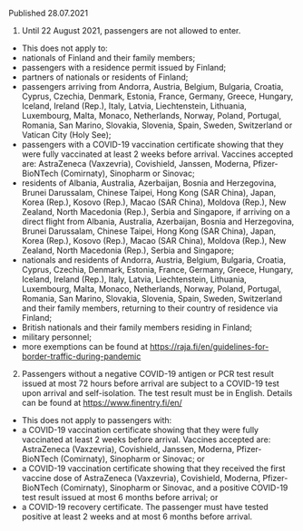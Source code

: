 Published 28.07.2021
1. Until 22 August 2021, passengers are not allowed to enter.
- This does not apply to:
- nationals of Finland and their family members;
- passengers with a residence permit issued by Finland;
- partners of nationals or residents of Finland;
- passengers arriving from Andorra, Austria, Belgium, Bulgaria, Croatia, Cyprus, Czechia, Denmark, Estonia, France, Germany, Greece, Hungary, Iceland, Ireland (Rep.), Italy, Latvia, Liechtenstein, Lithuania, Luxembourg, Malta, Monaco, Netherlands, Norway, Poland, Portugal, Romania, San Marino, Slovakia, Slovenia, Spain, Sweden, Switzerland or Vatican City (Holy See);
- passengers with a COVID-19 vaccination certificate showing that they were fully vaccinated at least 2 weeks before arrival. Vaccines accepted are: AstraZeneca (Vaxzevria), Covishield, Janssen, Moderna, Pfizer-BioNTech (Comirnaty), Sinopharm or Sinovac;
- residents of Albania, Australia, Azerbaijan, Bosnia and Herzegovina, Brunei Darussalam, Chinese Taipei, Hong Kong (SAR China), Japan, Korea (Rep.), Kosovo (Rep.), Macao (SAR China), Moldova (Rep.), New Zealand, North Macedonia (Rep.), Serbia and Singapore, if arriving on a direct flight from Albania, Australia, Azerbaijan, Bosnia and Herzegovina, Brunei Darussalam, Chinese Taipei, Hong Kong (SAR China), Japan, Korea (Rep.), Kosovo (Rep.), Macao (SAR China), Moldova (Rep.), New Zealand, North Macedonia (Rep.), Serbia and Singapore;
- nationals and residents of Andorra, Austria, Belgium, Bulgaria, Croatia, Cyprus, Czechia, Denmark, Estonia, France, Germany, Greece, Hungary, Iceland, Ireland (Rep.), Italy, Latvia, Liechtenstein, Lithuania, Luxembourg, Malta, Monaco, Netherlands, Norway, Poland, Portugal, Romania, San Marino, Slovakia, Slovenia, Spain, Sweden, Switzerland and their family members, returning to their country of residence via Finland;
- British nationals and their family members residing in Finland;
- military personnel;
- more exemptions can be found at <a href="https://raja.fi/en/guidelines-for-border-traffic-during-pandemic">https://raja.fi/en/guidelines-for-border-traffic-during-pandemic</a> 
2. Passengers without a negative COVID-19 antigen or PCR test result issued at most 72 hours before arrival are subject to a COVID-19 test upon arrival and self-isolation. The test result must be in English. Details can be found at <a href="https://www.finentry.fi/en/">https://www.finentry.fi/en/</a> 
- This does not apply to passengers with:
- a COVID-19 vaccination certificate showing that they were fully vaccinated at least 2 weeks before arrival. Vaccines accepted are: AstraZeneca (Vaxzevria), Covishield, Janssen, Moderna, Pfizer-BioNTech (Comirnaty), Sinopharm or Sinovac; or
- a COVID-19 vaccination certificate showing that they received the first vaccine dose of AstraZeneca (Vaxzevria), Covishield, Moderna, Pfizer-BioNTech (Comirnaty), Sinopharm or Sinovac, and a positive COVID-19 test result issued at most 6 months before arrival; or
- a COVID-19 recovery certificate. The passenger must have tested positive at least 2 weeks and at most 6 months before arrival.

